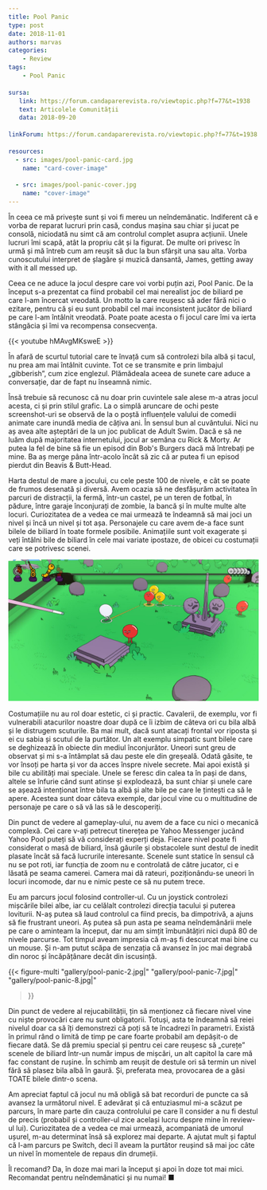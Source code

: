 ```yaml
---
title: Pool Panic
type: post
date: 2018-11-01
authors: marvas
categories:
    - Review
tags:
    - Pool Panic

sursa:
   link: https://forum.candaparerevista.ro/viewtopic.php?f=77&t=1938
   text: Articolele Comunității
   data: 2018-09-20
 
linkForum: https://forum.candaparerevista.ro/viewtopic.php?f=77&t=1938

resources:
  - src: images/pool-panic-card.jpg
    name: "card-cover-image"

  - src: images/pool-panic-cover.jpg
    name: "cover-image"
---
```

În ceea ce mă privește sunt și voi fi mereu un neîndemânatic. Indiferent că e vorba de reparat lucruri prin casă, condus mașina sau chiar și jucat pe consolă, niciodată nu simt că am controlul complet asupra acțiunii. Unele lucruri îmi scapă, atât la propriu cât și la figurat. De multe ori privesc în urmă și mă întreb cum am reușit să duc la bun sfârșit una sau alta. Vorba cunoscutului interpret de șlagăre și muzică dansantă, James, getting away with it all messed up.

Ceea ce ne aduce la jocul despre care voi vorbi puțin azi, Pool Panic. De la început s-a prezentat ca fiind probabil cel mai nerealist joc de biliard pe care l-am încercat vreodată. Un motto la care reușesc să ader fără nici o ezitare, pentru că și eu sunt probabil cel mai inconsistent jucător de biliard pe care l-am întâlnit vreodată. Poate poate acesta o fi jocul care îmi va ierta stângăcia și îmi va recompensa consecvența.

{{< youtube hMAvgMKsweE >}}

În afară de scurtul tutorial care te învață cum să controlezi bila albă și tacul, nu prea am mai întâlnit cuvinte. Tot ce se transmite e prin limbajul „gibberish”, cum zice englezul. Plămădeala aceea de sunete care aduce a conversație, dar de fapt nu înseamnă nimic. 

Însă trebuie să recunosc că nu doar prin cuvintele sale alese m-a atras jocul acesta, ci și prin stilul grafic. La o simplă aruncare de ochi peste screenshot-uri se observă de la o poștă influențele valului de comedii animate care inundă media de câțiva ani. În sensul bun al cuvântului. Nici nu aș avea alte așteptări de la un joc publicat de Adult Swim. Dacă e să ne luăm după majoritatea internetului, jocul ar semăna cu Rick & Morty. Ar putea la fel de bine să fie un episod din Bob's Burgers dacă mă întrebați pe mine. Ba aș merge pâna într-acolo încât să zic că ar putea fi un episod pierdut din Beavis & Butt-Head. 

Harta destul de mare a jocului, cu cele peste 100 de nivele, e cât se poate de frumos desenată și diversă. Avem ocazia să ne desfășurăm activitatea în parcuri de distracții, la fermă, într-un castel, pe un teren de fotbal, în pădure, între garaje înconjurați de zombie, la bancă și în multe multe alte locuri. Curiozitatea de a vedea ce mai urmează te îndeamnă să mai joci un nivel și încă un nivel și tot așa. Personajele cu care avem de-a face sunt bilele de biliard în toate formele posibile. Animațiile sunt voit exagerate și veți întâlni bile de biliard în cele mai variate ipostaze, de obicei cu costumații care se potrivesc scenei.

![](gallery/pool-panic-5.jpg)

Costumațiile nu au rol doar estetic, ci și practic. Cavalerii, de exemplu, vor fi vulnerabili atacurilor noastre doar după ce îi izbim de câteva ori cu bila albă și le distrugem scuturile. Ba mai mult, dacă sunt atacați frontal vor riposta și ei cu sabia și scutul de la purtător. Un alt exemplu simpatic sunt bilele care se deghizează în obiecte din mediul înconjurător. Uneori sunt greu de observat și mi s-a întâmplat să dau peste ele din greșeală. Odată găsite, te vor însoți pe harta și vor da acces înspre nivele secrete. Mai apoi există și bile cu abilități mai speciale. Unele se feresc din calea ta în pași de dans, altele se înfurie când sunt atinse și explodează, ba sunt chiar și unele care se așează intenționat între bila ta albă și alte bile pe care le țintești ca să le apere. Acestea sunt doar câteva exemple, dar jocul vine cu o multitudine de personaje pe care o să vă las să le descoperiți.

Din punct de vedere al gameplay-ului, nu avem de a face cu nici o mecanică complexă. Cei care v-ați petrecut tinerețea pe Yahoo Messenger jucând Yahoo Pool puteți să vă considerați experți deja. Fiecare nivel poate fi considerat o masă de biliard, însă găurile și obstacolele sunt destul de inedit plasate încât să facă lucrurile interesante. Scenele sunt statice în sensul că nu se pot roti, iar funcția de zoom nu e controlată de către jucator, ci e lăsată pe seama camerei. Camera mai dă rateuri, poziționându-se uneori în locuri incomode, dar nu e nimic peste ce să nu putem trece.

Eu am parcurs jocul folosind controller-ul. Cu un joystick controlezi mișcările bilei albe, iar cu celălalt controlezi direcția tacului și puterea loviturii. N-aș putea să laud controlul ca fiind precis, ba dimpotrivă, a ajuns să fie frustrant uneori. Aș putea să pun asta pe seama neîndemânării mele pe care o aminteam la început, dar nu am simțit îmbunătățiri nici după 80 de nivele parcurse. Tot timpul aveam impresia că m-aș fi descurcat mai bine cu un mouse. Și n-am putut scăpa de senzația că avansez în joc mai degrabă din noroc și încăpățânare decât din iscusință.

{{< figure-multi
    "gallery/pool-panic-2.jpg|"
    "gallery/pool-panic-7.jpg|"
    "gallery/pool-panic-8.jpg|"
>}}

Din punct de vedere al rejucabilității, țin să menționez că fiecare nivel vine cu niște provocări care nu sunt obligatorii. Totuși, asta te îndeamnă să reiei nivelul doar ca să îți demonstrezi că poți să te încadrezi în parametri. Există în primul rând o limită de timp pe care foarte probabil am depășit-o de fiecare dată. Se dă premiu special și pentru cei care reușesc să „curețe” scenele de biliard într-un număr impus de mișcări, un alt capitol la care mă fac constant de rușine. În schimb am reușit de destule ori să termin un nivel fără să plasez bila albă în gaură. Și, preferata mea, provocarea de a găsi TOATE bilele dintr-o scena.

Am apreciat faptul că jocul nu mă obligă să bat recorduri de puncte ca să avansez la următorul nivel. E adevărat și că entuziasmul mi-a scăzut pe parcurs, în mare parte din cauza controlului pe care îl consider a nu fi destul de precis (probabil și controller-ul zice același lucru despre mine în review-ul lui). Curiozitatea de a vedea ce mai urmează, acompaniată de umorul ușurel, m-au determinat însă să explorez mai departe. A ajutat mult și faptul că l-am parcurs pe Switch, deci îl aveam la purtător reușind să mai joc câte un nivel în momentele de repaus din drumeții.

Îl recomand? Da, în doze mai mari la început și apoi în doze tot mai mici. Recomandat pentru neîndemânatici și nu numai! ■

